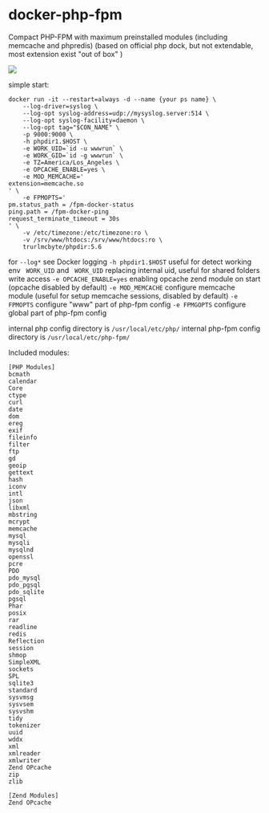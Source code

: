 # docker-php-fpm
Compact PHP-FPM with maximum preinstalled modules (including memcache and phpredis)
(based on official php dock, but not extendable, most extension exist "out of box" )

[![](https://badge.imagelayers.io/trurlmcbyte/phpdir:latest.svg)](https://imagelayers.io/?images=trurlmcbyte/phpdir:latest 'Get your own badge on imagelayers.io')

simple start:
```
docker run -it --restart=always -d --name {your ps name} \
    --log-driver=syslog \
    --log-opt syslog-address=udp://mysyslog.server:514 \
    --log-opt syslog-facility=daemon \
    --log-opt tag="$CON_NAME" \
    -p 9000:9000 \
    -h phpdir1.$HOST \
    -e WORK_UID=`id -u wwwrun` \
    -e WORK_GID=`id -g wwwrun` \
    -e TZ=America/Los_Angeles \
    -e OPCACHE_ENABLE=yes \
    -e MOD_MEMCACHE='
extension=memcache.so
' \
    -e FPMOPTS='
pm.status_path = /fpm-docker-status
ping.path = /fpm-docker-ping
request_terminate_timeout = 30s
' \
    -v /etc/timezone:/etc/timezone:ro \
    -v /srv/www/htdocs:/srv/www/htdocs:ro \
    trurlmcbyte/phpdir:5.6
```

for `--log*` see Docker logging
`-h phpdir1.$HOST` useful for detect working env
` WORK_UID` and ` WORK_UID` replacing internal uid, useful for shared folders write access
`-e OPCACHE_ENABLE=yes` enabling opcache zend module on start (opcache disabled by default)
`-e MOD_MEMCACHE` configure memcache module (useful for setup memcache sessions, disabled by default)
`-e FPMOPTS` configure "www" part of php-fpm config
`-e FPMGOPTS` configure global part of php-fpm config

internal php config directory is `/usr/local/etc/php/`
internal php-fpm config directory is `/usr/local/etc/php-fpm/`

Included modules:
```
[PHP Modules]
bcmath
calendar
Core
ctype
curl
date
dom
ereg
exif
fileinfo
filter
ftp
gd
geoip
gettext
hash
iconv
intl
json
libxml
mbstring
mcrypt
memcache
mysql
mysqli
mysqlnd
openssl
pcre
PDO
pdo_mysql
pdo_pgsql
pdo_sqlite
pgsql
Phar
posix
rar
readline
redis
Reflection
session
shmop
SimpleXML
sockets
SPL
sqlite3
standard
sysvmsg
sysvsem
sysvshm
tidy
tokenizer
uuid
wddx
xml
xmlreader
xmlwriter
Zend OPcache
zip
zlib

[Zend Modules]
Zend OPcache
```

